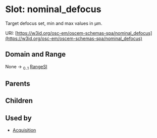 
# Slot: nominal_defocus

Target defocus set, min and max values in µm.

URI: [https://w3id.org/osc-em/oscem-schemas-spa/nominal_defocus](https://w3id.org/osc-em/oscem-schemas-spa/nominal_defocus)


## Domain and Range

None &#8594;  <sub>0..1</sub> [RangeSI](RangeSI.md)

## Parents


## Children


## Used by

 * [Acquisition](Acquisition.md)
